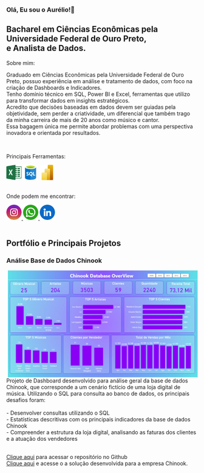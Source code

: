 
### Olá, Eu sou o Aurélio!👋

## Bacharel em Ciências Econômicas pela Universidade Federal de Ouro Preto,  <br> e Analista de Dados.

Sobre mim:

Graduado em Ciências Econômicas pela Universidade Federal de Ouro Preto, possuo experiência em análise e tratamento de dados, com foco na criação de Dashboards e Indicadores. <br>
Tenho domínio técnico em SQL, Power BI e Excel, ferramentas que utilizo para transformar dados em insights estratégicos.<br>
Acredito que decisões baseadas em dados devem ser guiadas pela objetividade, sem perder a criatividade, um diferencial que também trago da minha carreira de mais de 20 anos como músico e cantor. <br>
Essa bagagem única me permite abordar problemas com uma perspectiva inovadora e orientada por resultados. <br>

<br>

Principais Ferramentas:

<div>
  <img height="40" width="40" src="https://github.com/AurelioDiniz/Portfolio/blob/main/social%20icons/excel.webp">
  <img height="40" width="40" src="https://github.com/AurelioDiniz/Portfolio/blob/main/linguagens/sql.png">
  <img height="40" width="40" src="https://github.com/AurelioDiniz/Portfolio/blob/main/linguagens/power%20bi.png">
</div>

<br>

Onde podem me encontrar:
<div>
  <a href="https://www.instagram.com/dinizcantor/">
    <img height="40" width="40"  src="https://github.com/AurelioDiniz/Portfolio/blob/main/social%20icons/instagram.png">
  </a>
  <a href="https://wa.me/qr/Z264VPMIIDY4I1">
    <img height="40" width="40"  src="https://github.com/AurelioDiniz/Portfolio/blob/main/social%20icons/whatsapp.png">
  </a>
  <a href="https://www.linkedin.com/in/aureliojdiniz/">
    <img height="40" width="40"  src="https://github.com/AurelioDiniz/Portfolio/blob/main/social%20icons/linkedin.png">
  </a>
</div>

<br>

## Portfólio e Principais Projetos

### Análise Base de Dados Chinook 
<img align="right" width="500" src="https://github.com/AurelioDiniz/ChinookDatabasePortfolio/blob/main/Imagens/chinook%20dashboard.png">
Projeto de Dashboard desenvolvido para análise geral da base de dados Chinook, que corresponde a um cenário fictício de uma loja digital de música. 
Utilizando o SQL para consulta ao banco de dados, os principais desafios foram:
<br><br>
- Desenvolver consultas utilizando o SQL<br>
- Estatísticas descritivas com os principais indicadores da base de dados Chinook <br>
- Compreender a estrutura da loja digital, analisando as faturas dos clientes e a atuação dos vendedores 
<br>
<br>

<a href="https://github.com/AurelioDiniz/ChinookDatabasePortfolio/"> Clique aqui</a>  para acessar o repositório no Github
<br>
<a target="_blank" href="https://app.powerbi.com/reportEmbed?reportId=b611d5ad-a277-4de9-8a9f-99e30f23cca5&autoAuth=true&ctid=87beab25-6e8d-4c1d-9258-ff3df96e5727" >Clique aqui</a> e acesse o a solução desenvolvida para a empresa Chinook.








